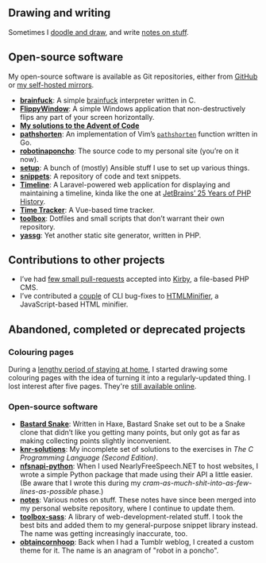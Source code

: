 <!---
  # Copyright (C) 2022 Damien Dart, <damiendart@pobox.com>.
  # This file is distributed under the MIT licence. For more
  # information, please refer to the accompanying "LICENCE" file.

  description: "View a bunch of Damien Dart's projects."
  title: 'Projects'
  twigTemplate: '.templates/base-markdown.html.twig'
--->


## Drawing and writing

Sometimes I [doodle and draw][], and write [notes on stuff][].

  [doodle and draw]: <https://www.robotinaponcho.net/art/>
  [notes on stuff]: <https://www.robotinaponcho.net/notes/>


## Open-source software

My open-source software is available as Git repositories, either from
[GitHub][] or [my self-hosted mirrors][].

-   **[brainfuck][]**: A simple [brainfuck][1] interpreter written in C.
-   **[FlippyWindow][]**: A simple Windows application that
    non-destructively flips any part of your screen horizontally.
-   **[My solutions to the Advent of Code][]**
-   **[pathshorten][]**: An implementation of Vim’s [`pathshorten`][]
    function written in Go.
-   **[robotinaponcho][]**: The source code to my personal site (you’re
    on it now).
-   **[setup][]**: A bunch of (mostly) Ansible stuff I use to set up
    various things.
-   **[snippets][]**: A repository of code and text snippets.
-   **[Timeline][]**: A Laravel-powered web application for displaying
    and maintaining a timeline, kinda like the one at [JetBrains’ 25
    Years of PHP History][].
-   **[Time Tracker][]**: A Vue-based time tracker.
-   **[toolbox][]**: Dotfiles and small scripts that don’t warrant their
    own repository.
-   **[yassg][]**: Yet another static site generator, written in PHP.


  [GitHub]: <https://github.com/damiendart>
  [my self-hosted mirrors]: <https://www.robotinaponcho.net/git/>
  [brainfuck]: <https://github.com/damiendart/brainfuck>
  [1]: <https://en.wikipedia.org/wiki/Brainfuck>
  [FlippyWindow]: <https://www.robotinaponcho.net/projects/flippywindow/>
  [My solutions to the Advent of Code]: <https://github.com/damiendart/adventofcode>
  [pathshorten]: <https://github.com/damiendart/pathshorten>
  [`pathshorten`]: <https://vimhelp.org/builtin.txt.html#pathshorten%28%29>
  [robotinaponcho]: <https://github.com/damiendart/robotinaponcho>
  [setup]: <https://github.com/damiendart/setup>
  [snippets]: <https://github.com/damiendart/snippets>
  [Timeline]: <https://github.com/damiendart/timeline>
  [JetBrains’ 25 Years of PHP History]: <https://www.jetbrains.com/lp/php-25/>
  [Time Tracker]: <https://github.com/damiendart/timetracker>
  [toolbox]: <https://github.com/damiendart/toolbox>
  [yassg]: <https://github.com/damiendart/yassg>


## Contributions to other projects

-   I’ve had [few small pull-requests][] accepted into [Kirby][], a
    file-based PHP CMS.
-   I’ve contributed a [couple][] of CLI bug-fixes to [HTMLMinifier][],
    a JavaScript-based HTML minifier.

  [few small pull-requests]: <https://github.com/getkirby/kirby/pulls?q=is%3Apr+author%3Adamiendart>
  [Kirby]: <https://getkirby.com>
  [couple]: <https://github.com/kangax/html-minifier/pulls?q=is%3Apr+author%3Adamiendart>
  [HTMLMinifier]: <https://github.com/kangax/html-minifier>


## Abandoned, completed or deprecated projects

### Colouring pages

During a [lengthy period of staying at home][], I started drawing some
colouring pages with the idea of turning it into a regularly-updated
thing. I lost interest after five pages. They're [still available online][].

  [lengthy period of staying at home]: <https://en.wikipedia.org/wiki/COVID-19_pandemic>
  [still available online]: <https://www.robotinaponcho.net/crap/>

### Open-source software

-   **[Bastard Snake][]**: Written in Haxe, Bastard Snake set out to be
    a Snake clone that didn’t like you getting many points, but only got
    as far as making collecting points slightly inconvenient.
-   **[knr-solutions][]**: My incomplete set of solutions to the
    exercises in *The C Programming Language (Second Edition)*.
-   **[nfsnapi-python][]**: When I used NearlyFreeSpeech.NET to host
    websites, I wrote a simple Python package that made using their API
    a little easier. (Be aware that I wrote this during my
    *cram-as-much-shit-into-as-few-lines-as-possible* phase.)
-   **[notes][]**: Various notes on stuff. These notes have since been
    merged into my personal website repository, where I continue to
    update them.
-   **[toolbox-sass][]**: A library of web-development-related stuff.
    I took the best bits and added them to my general-purpose snippet
    library instead. The name was getting increasingly inaccurate, too.
-   **[obtaincornhoop][]**: Back when I had a Tumblr weblog, I created a
    custom theme for it. The name is an anagram of "robot in a poncho".

  [Bastard Snake]: <https://github.com/damiendart/bastardsnake>
  [knr-solutions]: <https://github.com/damiendart/knr-solutions>
  [nfsnapi-python]: <https://github.com/damiendart/nfsnapi-python>
  [notes]: <https://github.com/damiendart/notes>
  [toolbox-sass]: <https://github.com/damiendart/toolbox-sass>
  [obtaincornhoop]: <https://github.com/damiendart/obtaincornhoop>

